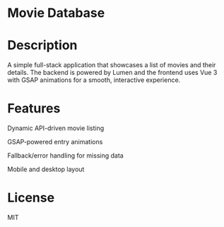 # Movie Database

# Description
A simple full-stack application that showcases a list of movies and their details. The backend is powered by Lumen and the frontend uses Vue 3 with GSAP animations for a smooth, interactive experience.

# Features
Dynamic API-driven movie listing

GSAP-powered entry animations

Fallback/error handling for missing data

Mobile and desktop layout

# License
MIT